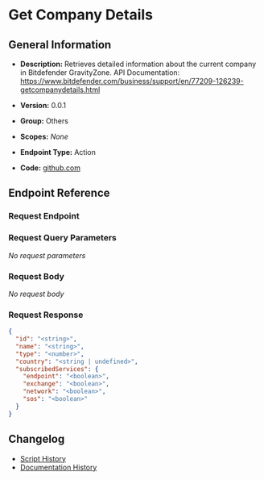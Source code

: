 <!-- BEGIN GENERATED CONTENT -->
# Get Company Details

## General Information

- **Description:** Retrieves detailed information about the current company in Bitdefender GravityZone.
API Documentation: https://www.bitdefender.com/business/support/en/77209-126239-getcompanydetails.html

- **Version:** 0.0.1
- **Group:** Others
- **Scopes:** _None_
- **Endpoint Type:** Action
- **Code:** [github.com](https://github.com/NangoHQ/integration-templates/tree/main/integrations/bitdefender/actions/get-company-details.ts)


## Endpoint Reference

### Request Endpoint



### Request Query Parameters

_No request parameters_

### Request Body

_No request body_

### Request Response

```json
{
  "id": "<string>",
  "name": "<string>",
  "type": "<number>",
  "country": "<string | undefined>",
  "subscribedServices": {
    "endpoint": "<boolean>",
    "exchange": "<boolean>",
    "network": "<boolean>",
    "sos": "<boolean>"
  }
}
```

## Changelog

- [Script History](https://github.com/NangoHQ/integration-templates/commits/main/integrations/bitdefender/actions/get-company-details.ts)
- [Documentation History](https://github.com/NangoHQ/integration-templates/commits/main/integrations/bitdefender/actions/get-company-details.md)

<!-- END  GENERATED CONTENT -->

